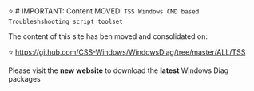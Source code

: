 :star: # IMPORTANT: Content MOVED!
`TSS Windows CMD based Troubleshshooting script toolset`

The content of this site has ben moved and consolidated on:

:star: https://github.com/CSS-Windows/WindowsDiag/tree/master/ALL/TSS

Please visit the **new website** to download the **latest** Windows Diag packages
